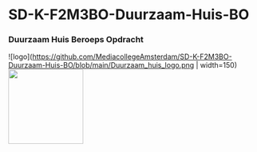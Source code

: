# SD-K-F2M3BO-Duurzaam-Huis-BO
### Duurzaam Huis Beroeps Opdracht  
  
![logo](https://github.com/MediacollegeAmsterdam/SD-K-F2M3BO-Duurzaam-Huis-BO/blob/main/Duurzaam_huis_logo.png | width=150)
<img src="https://github.com/MediacollegeAmsterdam/SD-K-F2M3BO-Duurzaam-Huis-BO/blob/main/Duurzaam_huis_logo.png" width=150>
